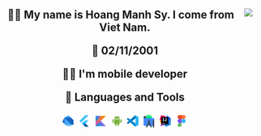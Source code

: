 <h2 align="center"ABOUNT ME</h2>
<img align="right"  src="https://github-readme-stats.vercel.app/api/top-langs/?username=Thethan01&layout=compact&theme=github_dark&hide_border=true"/>
<p>
🙋‍♂️ My name is Hoang Manh Sy. I come from Viet Nam.

🎂 02/11/2001

👨‍💻 I'm mobile developer

🧰 Languages and Tools
</p>
<code><img height="27" src="https://raw.githubusercontent.com/thethan01/thethan01/main/dart.svg" alt="cpp"></code>
<code><img height="27" src="https://raw.githubusercontent.com/thethan01/thethan01/main/flutter.svg" alt="cpp"></code>
<code><img height="27" src="https://raw.githubusercontent.com/thethan01/thethan01/main/kotlin.svg" alt="cpp"></code>
<code><img height="27" src="https://raw.githubusercontent.com/thethan01/thethan01/main/android-os.svg" alt="cpp"></code>
<code><img height="27" src="https://raw.githubusercontent.com/thethan01/thethan01/main/vscode.svg" alt="vscode"></code>
<code><img height="27" src="https://raw.githubusercontent.com/thethan01/thethan01/main/android-studio.svg" alt="cpp"></code>
<code><img height="27" src="https://raw.githubusercontent.com/thethan01/thethan01/main/intellij-idea.svg" alt="cpp"></code>
<code><img height="27" src="https://raw.githubusercontent.com/thethan01/thethan01/main/figma.svg" alt="cpp"></code>
